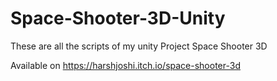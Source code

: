 # Space-Shooter-3D-Unity

These are all the scripts of my unity Project Space Shooter 3D

Available on https://harshjoshi.itch.io/space-shooter-3d
